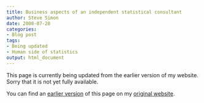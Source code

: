 ```yaml
---
title: Business aspects of an independent statistical consultant
author: Steve Simon
date: 2008-07-28
categories:
- Blog post
tags:
- Being updated
- Human side of statistics
output: html_document
---
```


This page is currently being updated from the earlier version of my website. Sorry that it is not yet fully available.

<!---More--->

You can find an [earlier version][sim1] of this page on my [original website][sim2].

[sim1]: http://www.pmean.com/08/BusinessAspects.html
[sim2]: http://www.pmean.com/original_site.html
